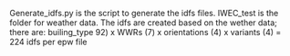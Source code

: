 Generate_idfs.py is the script to generate the idfs files.
IWEC_test is the folder for weather data. The idfs are created based on the wether data; there are: builing_type 92) x WWRs (7) x orientations (4) x variants (4) = 224 idfs per epw file
